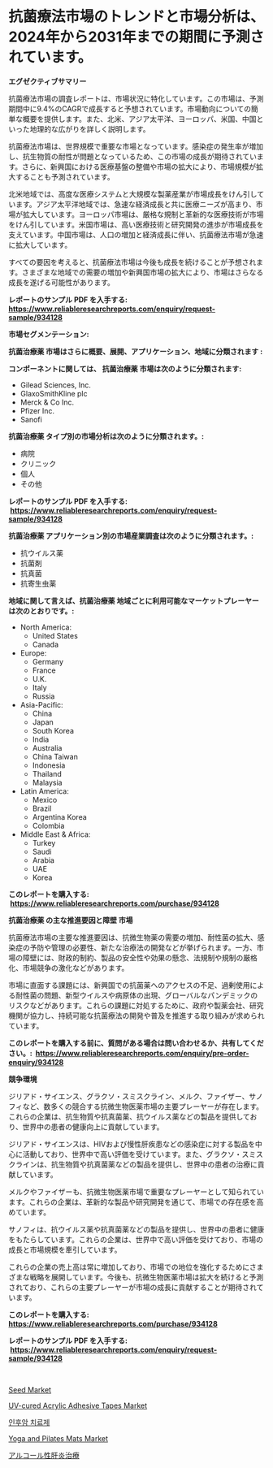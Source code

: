 <p><h1>抗菌療法市場のトレンドと市場分析は、2024年から2031年までの期間に予測されています。</h1></p><p><strong>エグゼクティブサマリー</strong></p>
<p><p>抗菌療法市場の調査レポートは、市場状況に特化しています。この市場は、予測期間中に9.4%のCAGRで成長すると予想されています。市場動向についての簡単な概要を提供します。また、北米、アジア太平洋、ヨーロッパ、米国、中国といった地理的な広がりを詳しく説明します。</p><p>抗菌療法市場は、世界規模で重要な市場となっています。感染症の発生率が増加し、抗生物質の耐性が問題となっているため、この市場の成長が期待されています。さらに、新興国における医療基盤の整備や市場の拡大により、市場規模が拡大することも予測されています。</p><p>北米地域では、高度な医療システムと大規模な製薬産業が市場成長をけん引しています。アジア太平洋地域では、急速な経済成長と共に医療ニーズが高まり、市場が拡大しています。ヨーロッパ市場は、厳格な規制と革新的な医療技術が市場をけん引しています。米国市場は、高い医療技術と研究開発の進歩が市場成長を支えています。中国市場は、人口の増加と経済成長に伴い、抗菌療法市場が急速に拡大しています。</p><p>すべての要因を考えると、抗菌療法市場は今後も成長を続けることが予想されます。さまざまな地域での需要の増加や新興国市場の拡大により、市場はさらなる成長を遂げる可能性があります。</p></p>
<p><strong>レポートのサンプル PDF を入手する: <a href="https://www.reliableresearchreports.com/enquiry/request-sample/934128">https://www.reliableresearchreports.com/enquiry/request-sample/934128</a></strong></p>
<p><strong>市場セグメンテーション:</strong></p>
<p><strong> 抗菌治療薬 市場はさらに概要、展開、アプリケーション、地域に分類されます :</strong></p>
<p><strong>コンポーネントに関しては、 抗菌治療薬 市場は次のように分類されます: &nbsp;</strong></p>
<p><ul><li>Gilead Sciences, Inc.</li><li>GlaxoSmithKline plc</li><li>Merck & Co Inc.</li><li>Pfizer Inc.</li><li>Sanofi</li></ul></p>
<p><strong> 抗菌治療薬 タイプ別の市場分析は次のように分類されます。:</strong></p>
<p><ul><li>病院</li><li>クリニック</li><li>個人</li><li>その他</li></ul></p>
<p><strong>レポートのサンプル PDF を入手する: &nbsp;<a href="https://www.reliableresearchreports.com/enquiry/request-sample/934128">https://www.reliableresearchreports.com/enquiry/request-sample/934128</a></strong></p>
<p><strong> 抗菌治療薬 アプリケーション別の市場産業調査は次のように分類されます。:</strong></p>
<p><ul><li>抗ウイルス薬</li><li>抗菌剤</li><li>抗真菌</li><li>抗寄生虫薬</li></ul></p>
<p><strong>地域に関して言えば、抗菌治療薬 地域ごとに利用可能なマーケットプレーヤーは次のとおりです。:</strong></p>
<p><ul>
    <li>
        North America:
        <ul>
            <li>United States</li>
            <li>Canada</li>
        </ul>
    </li>
    <li>
        Europe:
        <ul>
            <li>Germany</li>
            <li>France</li>
            <li>U.K.</li>
            <li>Italy</li>
            <li>Russia</li>
        </ul>
    </li>
    <li>
        Asia-Pacific:
        <ul>
            <li>China</li>
            <li>Japan</li>
            <li>South Korea</li>
            <li>India</li>
            <li>Australia</li>
            <li>China Taiwan</li>
            <li>Indonesia</li>
            <li>Thailand</li>
            <li>Malaysia</li>
        </ul>
    </li>
    <li>
        Latin America:
        <ul>
            <li>Mexico</li>
            <li>Brazil</li>
            <li>Argentina Korea</li>
            <li>Colombia</li>
        </ul>
    </li>
    <li>
        Middle East & Africa:
        <ul>
            <li>Turkey</li>
            <li>Saudi</li>
            <li>Arabia</li>
            <li>UAE</li>
            <li>Korea</li>
        </ul>
    </li>
    </ul></p>
<p><strong>このレポートを購入する: &nbsp;<a href="https://www.reliableresearchreports.com/purchase/934128">https://www.reliableresearchreports.com/purchase/934128</a></strong></p>
<p><strong>抗菌治療薬 の主な推進要因と障壁 市場</strong></p>
<p><p>抗菌療法市場の主要な推進要因は、抗微生物薬の需要の増加、耐性菌の拡大、感染症の予防や管理の必要性、新たな治療法の開発などが挙げられます。一方、市場の障壁には、財政的制約、製品の安全性や効果の懸念、法規制や規制の厳格化、市場競争の激化などがあります。</p><p>市場に直面する課題には、新興国での抗菌薬へのアクセスの不足、過剰使用による耐性菌の問題、新型ウイルスや病原体の出現、グローバルなパンデミックのリスクなどがあります。これらの課題に対処するために、政府や製薬会社、研究機関が協力し、持続可能な抗菌療法の開発や普及を推進する取り組みが求められています。</p></p>
<p><strong>このレポートを購入する前に、質問がある場合は問い合わせるか、共有してください。:&nbsp; <a href="https://www.reliableresearchreports.com/enquiry/pre-order-enquiry/934128">https://www.reliableresearchreports.com/enquiry/pre-order-enquiry/934128</a></strong></p>
<p><strong>競争環境</strong></p>
<p><p>ジリアド・サイエンス、グラクソ・スミスクライン、メルク、ファイザー、サノフィなど、数多くの競合する抗微生物医薬市場の主要プレーヤーが存在します。これらの企業は、抗生物質や抗真菌薬、抗ウイルス薬などの製品を提供しており、世界中の患者の健康向上に貢献しています。</p><p>ジリアド・サイエンスは、HIVおよび慢性肝疾患などの感染症に対する製品を中心に活動しており、世界中で高い評価を受けています。また、グラクソ・スミスクラインは、抗生物質や抗真菌薬などの製品を提供し、世界中の患者の治療に貢献しています。</p><p>メルクやファイザーも、抗微生物医薬市場で重要なプレーヤーとして知られています。これらの企業は、革新的な製品や研究開発を通じて、市場での存在感を高めています。</p><p>サノフィは、抗ウイルス薬や抗真菌薬などの製品を提供し、世界中の患者に健康をもたらしています。これらの企業は、世界中で高い評価を受けており、市場の成長と市場規模を牽引しています。</p><p>これらの企業の売上高は常に増加しており、市場での地位を強化するためにさまざまな戦略を展開しています。今後も、抗微生物医薬市場は拡大を続けると予測されており、これらの主要プレーヤーが市場の成長に貢献することが期待されています。</p></p>
<p><strong>このレポートを購入する: &nbsp; <a href="https://www.reliableresearchreports.com/purchase/934128">https://www.reliableresearchreports.com/purchase/934128</a></strong></p>
<p><strong>レポートのサンプル PDF を入手する: &nbsp;<a href="https://www.reliableresearchreports.com/enquiry/request-sample/934128">https://www.reliableresearchreports.com/enquiry/request-sample/934128</a></strong><strong></strong></p>
<p>&nbsp;</p>
<p><p><a href="https://view.publitas.com/reportprime-1/seed-market-furnish-information-about-market-size-market-share-market-dynamics-and-projections-spanning-from-2024-to-2031/">Seed Market</a></p><p><a href="https://issuu.com/reportprime-2/docs/uv-cured-acrylic-adhesive-tapes-market-size-2030.p">UV-cured Acrylic Adhesive Tapes Market</a></p><p><a href="https://github.com/idcefvhkdut6/Market-Research-Report-List-1/blob/main/9600943184362.md">인후암 치료제</a></p><p><a href="https://bubble-tree-ea4.notion.site/Yoga-and-Pilates-Mats-Market-Size-Market-Trends-and-Growth-Outlook-forecasted-for-period-from-2024-0f74c5da808a40c89546b4c20ee3db32">Yoga and Pilates Mats Market</a></p><p><a href="https://github.com/joaejkdzgyljvo6/Market-Research-Report-List-1/blob/main/7346485184338.md">アルコール性肝炎治療</a></p></p>